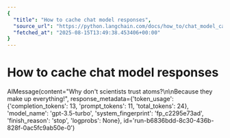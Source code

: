```yaml
---
{
  "title": "How to cache chat model responses",
  "source_url": "https://python.langchain.com/docs/how_to/chat_model_caching/",
  "fetched_at": "2025-08-15T13:49:38.453406+00:00"
}
---
```


# How to cache chat model responses

AIMessage(content="Why don't scientists trust atoms?\n\nBecause they make up everything!", response_metadata={'token_usage': {'completion_tokens': 13, 'prompt_tokens': 11, 'total_tokens': 24}, 'model_name': 'gpt-3.5-turbo', 'system_fingerprint': 'fp_c2295e73ad', 'finish_reason': 'stop', 'logprobs': None}, id='run-b6836bdd-8c30-436b-828f-0ac5fc9ab50e-0')
